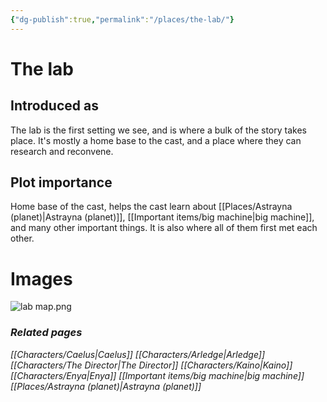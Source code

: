 ```yaml
---
{"dg-publish":true,"permalink":"/places/the-lab/"}
---
```


# The lab
## Introduced as
The lab is the first setting we see, and is where a bulk of the story takes place. It's mostly a home base to the cast, and a place where they can research and reconvene. 
## Plot importance
Home base of the cast, helps the cast learn about [[Places/Astrayna (planet)\|Astrayna (planet)]], [[Important items/big machine\|big machine]], and many other important things. It is also where all of them first met each other.
# Images
![lab map.png](/img/user/pngs/lab%20map.png)
### *Related pages*
*[[Characters/Caelus\|Caelus]]*
*[[Characters/Arledge\|Arledge]]*
*[[Characters/The Director\|The Director]]*
*[[Characters/Kaino\|Kaino]]*
*[[Characters/Enya\|Enya]]*
*[[Important items/big machine\|big machine]]*
*[[Places/Astrayna (planet)\|Astrayna (planet)]]*